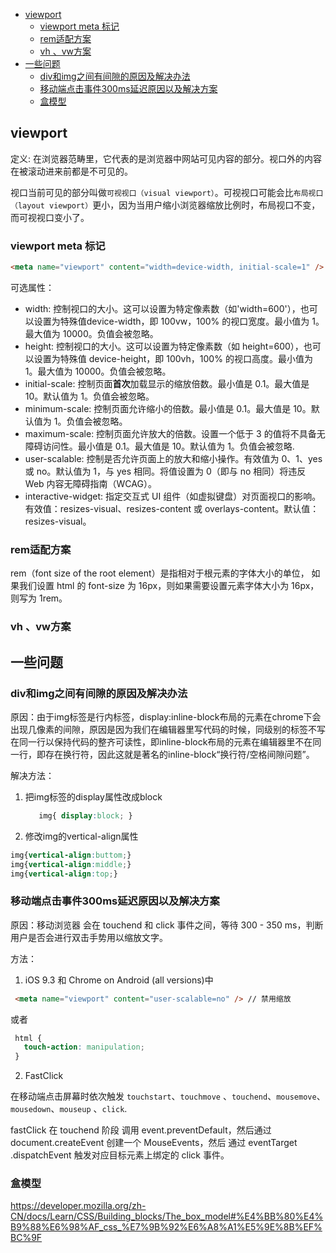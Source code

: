 - [viewport](#viewport)
  - [viewport meta 标记](#viewport-meta-标记)
  - [rem适配方案](#rem适配方案)
  - [vh 、vw方案](#vh-vw方案)
- [一些问题](#一些问题)
  - [div和img之间有间隙的原因及解决办法](#div和img之间有间隙的原因及解决办法)
  - [移动端点击事件300ms延迟原因以及解决方案](#移动端点击事件300ms延迟原因以及解决方案)
  - [盒模型](#盒模型)


## viewport

定义: 在浏览器范畴里，它代表的是浏览器中网站可见内容的部分。视口外的内容在被滚动进来前都是不可见的。

视口当前可见的部分叫做`可视视口（visual viewport）`。可视视口可能会比`布局视口（layout viewport）`更小，因为当用户缩小浏览器缩放比例时，布局视口不变，而可视视口变小了。

### viewport meta 标记

```html
<meta name="viewport" content="width=device-width, initial-scale=1" />
```

可选属性：

- width: 控制视口的大小。这可以设置为特定像素数（如'width=600'），也可以设置为特殊值device-width，即 100vw，100% 的视口宽度。最小值为 1。最大值为 10000。负值会被忽略。
- height: 控制视口的大小。这可以设置为特定像素数（如 height=600），也可以设置为特殊值 device-height，即 100vh，100% 的视口高度。最小值为 1。最大值为 10000。负值会被忽略。
- initial-scale: 控制页面**首次**加载显示的缩放倍数。最小值是 0.1。最大值是 10。默认值为 1。负值会被忽略。
- minimum-scale: 控制页面允许缩小的倍数。最小值是 0.1。最大值是 10。默认值为 1。负值会被忽略。
- maximum-scale: 控制页面允许放大的倍数。设置一个低于 3 的值将不具备无障碍访问性。最小值是 0.1。最大值是 10。默认值为 1。负值会被忽略.
- user-scalable: 控制是否允许页面上的放大和缩小操作。有效值为 0、1、yes 或 no。默认值为 1，与 yes 相同。将值设置为 0（即与 no 相同）将违反 Web 内容无障碍指南（WCAG）。
- interactive-widget: 指定交互式 UI 组件（如虚拟键盘）对页面视口的影响。有效值：resizes-visual、resizes-content 或 overlays-content。默认值：resizes-visual。


### rem适配方案

rem（font size of the root element）是指相对于根元素的字体大小的单位，
如果我们设置 html 的 font-size 为 16px，则如果需要设置元素字体大小为 16px，则写为 1rem。

### vh 、vw方案


## 一些问题

### div和img之间有间隙的原因及解决办法

原因：由于img标签是行内标签，display:inline-block布局的元素在chrome下会出现几像素的间隙，原因是因为我们在编辑器里写代码的时候，同级别的标签不写在同一行以保持代码的整齐可读性，即inline-block布局的元素在编辑器里不在同一行，即存在换行符，因此这就是著名的inline-block“换行符/空格间隙问题”。

解决方法：

1. 把img标签的display属性改成block

   ```css
      img{ display:block; }
   ```

2. 修改img的vertical-align属性

```css
img{vertical-align:buttom;}
img{vertical-align:middle;}
img{vertical-align:top;}
```


### 移动端点击事件300ms延迟原因以及解决方案

原因：移动浏览器 会在 touchend 和 click 事件之间，等待 300 - 350 ms，判断用户是否会进行双击手势用以缩放文字。

方法：

1. iOS 9.3 和 Chrome on Android (all versions)中

  ```html
   <meta name="viewport" content="user-scalable=no" /> // 禁用缩放
  ```

  或者

  ```css
   html {
     touch-action: manipulation;
   }
  ```

2. FastClick

在移动端点击屏幕时依次触发 `touchstart`、`touchmove` 、`touchend`、`mousemove`、`mousedown`、`mouseup` 、`click`.

fastClick 在 touchend 阶段 调用 event.preventDefault，然后通过 document.createEvent 创建一个 MouseEvents，然后 通过 event​Target​.dispatch​Event 触发对应目标元素上绑定的 click 事件。


### 盒模型

https://developer.mozilla.org/zh-CN/docs/Learn/CSS/Building_blocks/The_box_model#%E4%BB%80%E4%B9%88%E6%98%AF_css_%E7%9B%92%E6%A8%A1%E5%9E%8B%EF%BC%9F